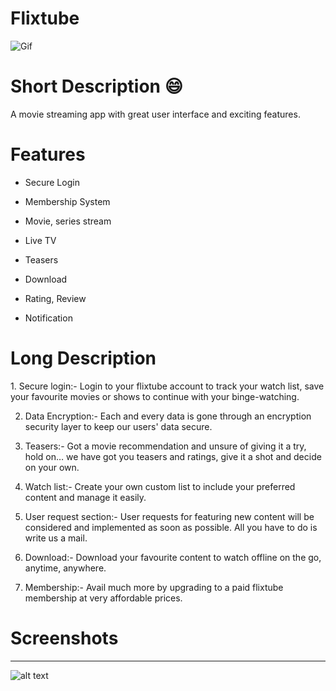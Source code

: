 # Flixtube
![Gif](https://1.bp.blogspot.com/-ixDVS-juYWQ/X2zvL2e4_HI/AAAAAAAAABA/IoRtP1s4PzwNWNz6b3HuHECcA-l3H9FSgCNcBGAsYHQ/s600/intro.gif)
<h1>Short Description 😄</h1>
A movie streaming app with great user interface and exciting features. 
<h1>Features</h1>
<ul>
<li><p>Secure Login</li>
<li><p>Membership System</li>
<li><p>Movie, series stream</li>
<li><p>Live TV</li>
<li><p>Teasers</li>
<li><p>Download</li>
<li><p>Rating, Review </li>
<li><p>Notification</li>
</ul>
<h1>Long Description</h1>
1. Secure login:- Login to your flixtube account to track your watch list, save your favourite movies or shows to continue with your binge-watching.

2. Data Encryption:- Each and every data is gone through an encryption security layer to keep our users' data secure.

3. Teasers:- Got a movie recommendation and unsure of giving it a try, hold on… we have got you teasers and ratings, give it a shot and decide on your own.

4. Watch list:- Create your own custom list to include your preferred content and manage it easily.

5. User request section:- User requests for featuring new content will be considered and implemented as soon as possible. All you have to do is write us a mail.

6. Download:- Download your favourite content to watch offline on the go, anytime, anywhere.

7. Membership:- Avail much more by upgrading to a paid flixtube membership at very affordable prices.
<h1>Screenshots</h1>

   ---
   
![alt text](https://1.bp.blogspot.com/-K7Fbbvx7kfI/X2zrqhJtAOI/AAAAAAAAAA0/iCeZ3P7hYkgGuRSifT1InD7asIzvUKjgQCNcBGAsYHQ/s1200/image1.png)
